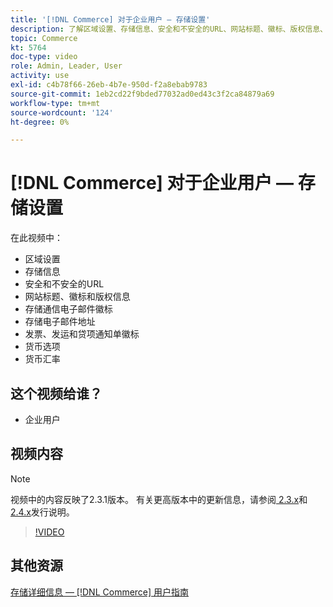 ```yaml
---
title: '[!DNL Commerce] 对于企业用户 — 存储设置'
description: 了解区域设置、存储信息、安全和不安全的URL、网站标题、徽标、版权信息、通信电子邮件徽标、存储电子邮件地址、货币选项和货币汇率。
topic: Commerce
kt: 5764
doc-type: video
role: Admin, Leader, User
activity: use
exl-id: c4b78f66-26eb-4b7e-950d-f2a8ebab9783
source-git-commit: 1eb2cd22f9bded77032ad0ed43c3f2ca84879a69
workflow-type: tm+mt
source-wordcount: '124'
ht-degree: 0%

---
```


# [!DNL Commerce] 对于企业用户 — 存储设置

在此视频中：

- 区域设置
- 存储信息
- 安全和不安全的URL
- 网站标题、徽标和版权信息
- 存储通信电子邮件徽标
- 存储电子邮件地址
- 发票、发运和贷项通知单徽标
- 货币选项
- 货币汇率

## 这个视频给谁？

- 企业用户

## 视频内容

>[!NOTE]
>
>视频中的内容反映了2.3.1版本。 有关更高版本中的更新信息，请参阅[ 2.3.x](https://devdocs.magento.com/guides/v2.3/release-notes/bk-release-notes.html)和[ 2.4.x](https://devdocs.magento.com/guides/v2.4/release-notes/bk-release-notes.html)发行说明。

>[!VIDEO](https://video.tv.adobe.com/v/35949?quality=12&learn=on)

## 其他资源

[存储详细信息 —  [!DNL Commerce] 用户指南](https://docs.magento.com/user-guide/stores/store-details.html)
